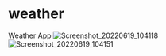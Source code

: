 # weather

Weather App
![Screenshot_20220619_104118](https://user-images.githubusercontent.com/58914542/174479896-c08def81-b31d-44e7-8e2e-1a4ace7d6833.png)
![Screenshot_20220619_104151](https://user-images.githubusercontent.com/58914542/174479895-f716b09b-20ca-49bd-985d-41d6bda4c2e5.png)

